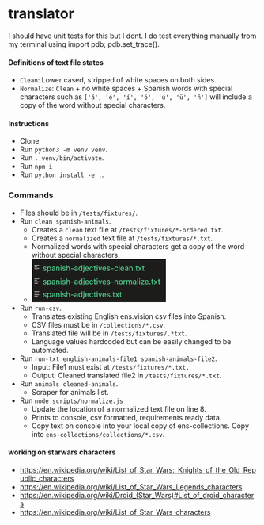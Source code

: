 # translator

I should have unit tests for this but I dont.
I do test everything manually from my terminal using import pdb; pdb.set_trace().

#### Definitions of text file states
- `Clean`: Lower cased, stripped of white spaces on both sides.
- `Normalize`: `Clean` + no white spaces + Spanish words with special characters such as `['á', 'é', 'í', 'ó', 'ú', 'ü', 'ñ']` will include a copy of the word without special characters. 

#### Instructions
- Clone
- Run `python3 -m venv venv`.
- Run `. venv/bin/activate`.
- Run `npm i`
- Run `python install -e .`.

### Commands
- Files should be in `/tests/fixtures/`.
- Run `clean spanish-animals`.
    - Creates a `clean` text file at `/tests/fixtures/*-ordered.txt`.
    - Creates a `normalized` text file at `/tests/fixtures/*.txt`.
    - Normalized words with special characters get a copy of the word without special characters.
    - ![Alt text](public/CMD-$-clean-file1.png?raw=true "Example of files produced.")
- Run `run-csv`.
    - Translates existing English ens.vision csv files into Spanish.
    - CSV files must be in `/collections/*.csv`.
    - Translated file will be in `/tests/fixtures/.*txt`.
    - Language values hardcoded but can be easily changed to be automated.
- Run `run-txt english-animals-file1 spanish-animals-file2`.
    - Input: File1 must exist at `/tests/fixtures/*.txt.`
    - Output: Cleaned translated file2 in `/tests/fixtures/*.txt`. 
- Run `animals cleaned-animals`.
    - Scraper for animals list.
- Run `node scripts/normalize.js`
    - Update the location of a normalized text file on line 8.
    - Prints to console, csv formatted, requirements ready data.
    - Copy text on console into your local copy of ens-collections. Copy into `ens-collections/collections/*.csv`.


#### working on starwars characters
- https://en.wikipedia.org/wiki/List_of_Star_Wars:_Knights_of_the_Old_Republic_characters
- https://en.wikipedia.org/wiki/List_of_Star_Wars_Legends_characters
- https://en.wikipedia.org/wiki/Droid_(Star_Wars)#List_of_droid_characters
- https://en.wikipedia.org/wiki/List_of_Star_Wars_characters